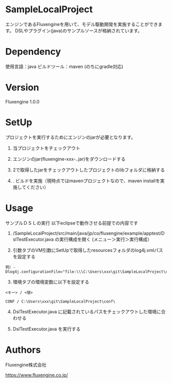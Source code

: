 # SampleLocalProject
エンジンであるFluxengineを用いて、モデル駆動開発を実施することができます。
DSLやプラグイン(java)のサンプルソースが格納されています。

# Dependency
使用言語：java
ビルドツール：maven (のちにgradle対応)

# Version
Fluxengine 1.0.0

# SetUp
プロジェクトを実行するためにエンジンのjarが必要となります。


1. 当プロジェクトをチェックアウト

2. エンジンのjar(fluxengine-xxx-.<version no>.jar)をダウンロードする

3. 2で取得したjarをチェックアウトしたプロジェクトのlibフォルダに格納する

4. . ビルドを実施（現時点ではmavenプロジェクトなので、maven installを実施してください）

# Usage
サンプルＤＳＬの実行
  以下eclipseで動作させる前提での内容です

  1. /SampleLocalProject/src/main/java/jp/co/fluxengine/example/apptest/DslTestExecutor.java の実行構成を開く (メニュー＞実行＞実行構成）

  2. 引数タブのVM引数にSetUpで取得したresourcesフォルダのlog4j.xmlパスを設定する

    例）-Dlog4j.configurationFile="file:\\\C:\Users\xxx\git\SampleLocalProject\conf\log4j2.xml"

  3. 環境タブの環境変数に以下を設定する

    <キー> / <値>

    CONF / C:\Users\xxx\git\SampleLocalProject\conf\


  4. DslTestExecutor.java に記載されているパスをチェックアウトした環境に合わせる

  5. DslTestExecutor.java を実行する

# Authors
Fluxengine株式会社

https://www.fluxengine.co.jp/
